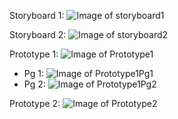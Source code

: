 
Storyboard 1:
![Image of storyboard1](Storyboard1.JPG)

Storyboard 2:
![Image of storyboard2](Storyboard2.JPG)

Prototype 1:
![Image of Prototype1](Prototype1.JPG)
- Pg 1:
![Image of Prototype1Pg1](Prototype1Pg1.JPG)
- Pg 2:
![Image of Prototype1Pg2](Prototype1Pg2.JPG)

Prototype 2:
![Image of Prototype2](Prototype1.JPG)
